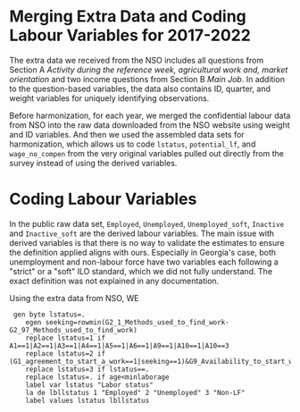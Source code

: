 # Merging Extra Data and Coding Labour Variables for 2017-2022

The extra data we received from the NSO includes all questions from Section A *Activity during the reference week, agricultural work and, market orientation* and two income questions from Section B *Main Job*. In addition to the question-based variables, the data also contains ID, quarter, and weight variables for uniquely identifying observations.  

Before harmonization, for each year, we merged the confidential labour data from NSO into the raw data downloaded from the NSO website using weight and ID variables. And then we used the assembled data sets for harmonization, which allows us to code `lstatus`, `potential_lf`, and `wage_no_compen` from the very original variables pulled out directly from the survey instead of using the derived variables. 
 
# Coding Labour Variables

In the public raw data set, `Employed`, `Unemployed`, `Unemployed_soft`, `Inactive` and `Inactive_soft` are the derived labour variables. The main issue with derived variables is that there is no way to validate the estimates to ensure the definition applied aligns with ours. Especially in Georgia's case, both unemployment and non-labour force have two variables each following a "strict" or a "soft" ILO standard, which we did not fully understand. The exact definition was not explained in any documentation.

Using the extra data from NSO, WE  

```
 gen byte lstatus=.
	egen seeking=rowmin(G2_1_Methods_used_to_find_work-G2_97_Methods_used_to_find_work)
	replace lstatus=1 if A1==1|A2==1|A3==1|A4==1|A5==1|A6==1|A9==1|A10==1|A10==3
	replace lstatus=2 if (G1_agreement_to_start_a_work==1|seeking==1)&G9_Availability_to_start_working==1
	replace lstatus=3 if lstatus==. 
	replace lstatus=. if age<minlaborage
	label var lstatus "Labor status"
	la de lbllstatus 1 "Employed" 2 "Unemployed" 3 "Non-LF"
	label values lstatus lbllstatus
```

